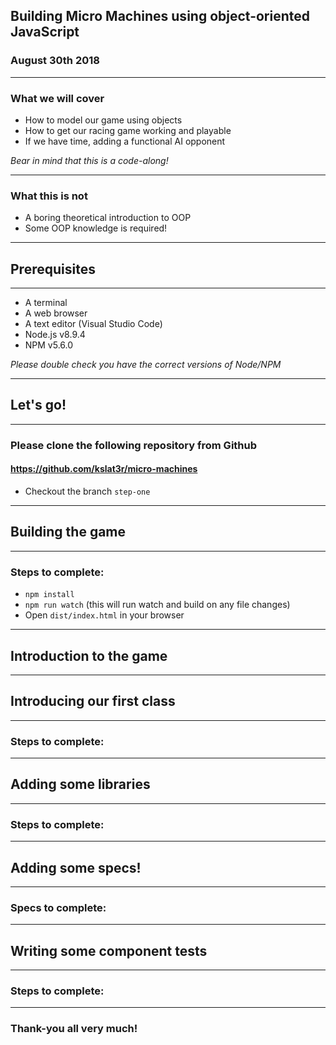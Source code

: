 ## Building Micro Machines using object-oriented JavaScript

### August 30th 2018

---

### What we will cover

* How to model our game using objects
* How to get our racing game working and playable
* If we have time, adding a functional AI opponent

*Bear in mind that this is a code-along!*

---

### What this is not

* A boring theoretical introduction to OOP
* Some OOP knowledge is required!

---

## Prerequisites

---

* A terminal
* A web browser
* A text editor (Visual Studio Code)
* Node.js v8.9.4
* NPM v5.6.0

*Please double check you have the correct versions of Node/NPM*

---

## Let's go!

---

### Please clone the following repository from Github

#### https://github.com/kslat3r/micro-machines

* Checkout the branch `step-one`

---

## Building the game

---

### Steps to complete:

* `npm install`
* `npm run watch` (this will run watch and build on any file changes)
* Open `dist/index.html` in your browser

---

## Introduction to the game

---

## Introducing our first class

---

### Steps to complete:

---

## Adding some libraries

---

### Steps to complete:

---

## Adding some specs!

---

### Specs to complete:

---

## Writing some component tests

---

### Steps to complete:

---

### Thank-you all very much!